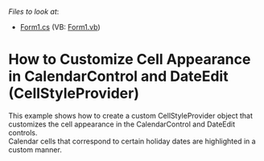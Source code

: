 <!-- default file list -->
*Files to look at*:

* [Form1.cs](./CS/Calendar_CellStyleProvider/Form1.cs) (VB: [Form1.vb](./VB/Calendar_CellStyleProvider/Form1.vb))
<!-- default file list end -->
# How to Customize Cell Appearance in CalendarControl and DateEdit (CellStyleProvider)


This example shows how to create a custom CellStyleProvider object that customizes the cell appearance in the CalendarControl and DateEdit controls.<br>Calendar cells that correspond to certain holiday dates are highlighted in a custom manner.

<br/>


